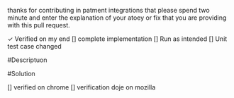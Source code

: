 thanks for contributing in patment integrations that please spend two minute and enter the explanation of your atoey 
or fix that you are providing with this pull request.

✓ Verified on my end
[] complete implementation
[] Run as intended 
[] Unit test case changed

#Descriptuon



#Solution



[] verified on chrome
[] verification doje on mozilla
